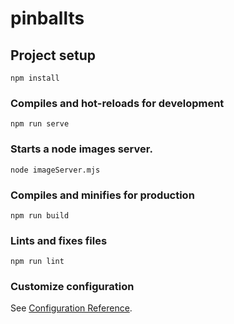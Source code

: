 # pinballts

## Project setup
```
npm install
```

### Compiles and hot-reloads for development
```
npm run serve
```
### Starts a node images server.
```
node imageServer.mjs
```
### Compiles and minifies for production
```
npm run build
```

### Lints and fixes files
```
npm run lint
```

### Customize configuration
See [Configuration Reference](https://cli.vuejs.org/config/).
